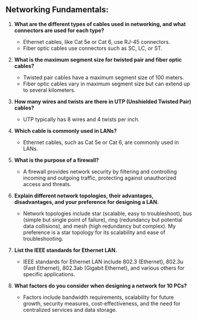 ## Networking Fundamentals:

1. **What are the different types of cables used in networking, and what connectors are used for each type?**
   - Ethernet cables, like Cat 5e or Cat 6, use RJ-45 connectors.
   - Fiber optic cables use connectors such as SC, LC, or ST.

2. **What is the maximum segment size for twisted pair and fiber optic cables?**
   - Twisted pair cables have a maximum segment size of 100 meters.
   - Fiber optic cables vary in maximum segment size but can extend up to several kilometers.

3. **How many wires and twists are there in UTP (Unshielded Twisted Pair) cables?**
   - UTP typically has 8 wires and 4 twists per inch.

4. **Which cable is commonly used in LANs?**
   - Ethernet cables, such as Cat 5e or Cat 6, are commonly used in LANs.

5. **What is the purpose of a firewall?**
   - A firewall provides network security by filtering and controlling incoming and outgoing traffic, protecting against unauthorized access and threats.

6. **Explain different network topologies, their advantages, disadvantages, and your preference for designing a LAN.**
   - Network topologies include star (scalable, easy to troubleshoot), bus (simple but single point of failure), ring (redundancy but potential data collisions), and mesh (high redundancy but complex). My preference is a star topology for its scalability and ease of troubleshooting.

7. **List the IEEE standards for Ethernet LAN.**
   - IEEE standards for Ethernet LAN include 802.3 (Ethernet), 802.3u (Fast Ethernet), 802.3ab (Gigabit Ethernet), and various others for specific applications.

8. **What factors do you consider when designing a network for 10 PCs?**
   - Factors include bandwidth requirements, scalability for future growth, security measures, cost-effectiveness, and the need for centralized services and data storage.
